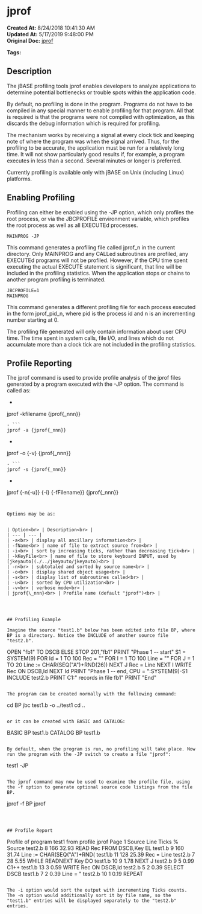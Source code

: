 # jprof

**Created At:** 8/24/2018 10:41:30 AM  
**Updated At:** 5/17/2019 9:48:00 PM  
**Original Doc:** [jprof](https://docs.jbase.com/48399-tools/jprof)  

**Tags:**
<badge text='profiling' vertical='middle' />

## Description 

The jBASE profiling tools jprof enables developers to analyze applications to determine potential bottlenecks or trouble spots within the application code.

By default, no profiling is done in the program. Programs do not have to be compiled in any special manner to enable profiling for that program. All that is required is that the programs were not compiled with optimization, as this discards the debug information which is required for profiling.

The mechanism works by receiving a signal at every clock tick and keeping note of where the program was when the signal arrived. Thus, for the profiling to be accurate, the application must be run for a relatively long time. It will not show particularly good results if, for example, a program executes in less than a second. Several minutes or longer is preferred.

Currently profiling is available only with jBASE on Unix (including Linux) platforms.



## Enabling Profiling 

Profiling can either be enabled using the -JP option, which only profiles the root process, or via the JBCPROFILE environment variable, which profiles the root process as well as all EXECUTEd processes.

```
MAINPROG -JP
```

This command generates a profiling file called jprof\_n in the current directory. Only MAINPROG and any CALLed subroutines are profiled, any EXECUTEd programs will not be profiled. However, if the CPU time spent executing the actual EXECUTE statement is significant, that line will be included in the profiling statistics. When the application stops or chains to another program profiling is terminated.

```
JBCPROFILE=1
MAINPROG
```

This command generates a different profiling file for each process executed in the form jprof\_pid\_n, where pid is the process id and n is an incrementing number starting at 0.

The profiling file generated will only contain information about user CPU time. The time spent in system calls, file I/O, and lines which do not accumulate more than a clock tick are not included in the profiling statistics.



## Profile Reporting 

The jprof command is used to provide profile analysis of the jprof files generated by a program executed with the -JP option. The command is called as:

- ```
jprof -kfilename {jprof{_nnn}}
```
- ```
jprof -a {jprof{_nnn}}
```
- ```
jprof -o {-v} {jprof{_nnn}}
```
- ```
jprof -s {jprof{_nnn}}
```
- ```
jprof {-n{-u}} {-i} {-fFilename}} {jprof{_nnn}}
```


Options may be as:


| Option<br> | Description<br> |
| --- | --- |
| -a<br> | display all ancillary information<br> |
| -fName<br> | name of file to extract source from<br> |
| -i<br> | sort by increasing ticks, rather than decreasing tick<br> |
| -kKeyFile<br> | name of file to store keyboard INPUT, used by [jkeyauto](./../jkeyauto/jkeyauto)<br> |
| -n<br> | subtotaled and sorted by source name<br> |
| -o<br> | display shared object usage<br> |
| -s<br> | display list of subroutines called<br> |
| -u<br> | sorted by CPU utilization<br> |
| -v<br> | verbose mode<br> |
| jprof{\_nnn}<br> | Profile name (default "jprof")<br> |




## Profiling Example 

Imagine the source "test1.b" below has been edited into file BP, where BP is a directory. Notice the INCLUDE of another source file "test2.b".

```
OPEN "fb1" TO DSCB ELSE STOP 201,"fb1"
PRINT "Phase 1 -- start"
S1 = SYSTEM(9)
FOR Id = 1 TO 100
    Rec = ""
    FOR I = 1 TO 100
        Line = ""
        FOR J = 1 TO 20
            Line := CHAR(SEQ("A")+RND(26))
        NEXT J
        Rec = Line
    NEXT I
    WRITE Rec ON DSCB,Id
NEXT Id
PRINT "Phase 1 -- end, CPU = ":SYSTEM(9)-S1
INCLUDE test2.b
PRINT C1:" records in file fb1"
PRINT "End"
```

The program can be created normally with the following command:

```
cd BP
jbc test1.b -o ../test1
cd ..
```

or it can be created with BASIC and CATALOG:

```
BASIC BP test1.b
CATALOG BP test1.b
```

By default, when the program is run, no profiling will take place. Now run the program with the -JP switch to create a file "jprof":

```
test1 -JP
```

The jprof command may now be used to examine the profile file, using the -f option to generate optional source code listings from the file BP.

```
jprof -f BP jprof
```



## Profile Report

```
Profile of program test1 from profile jprof Page 1
Source Line Ticks % Source
test2.b 8 166 32.93 READ Rec FROM DSCB,Key EL
test1.b 9 160 31.74 Line := CHAR(SEQ("A")+RND(
test1.b 11 128 25.39 Rec = Line
test2.b 7 28 5.55 WHILE READNEXT Key DO
test1.b 10 9 1.78 NEXT J
test2.b 9 5 0.99 C1++
test1.b 13 3 0.59 WRITE Rec ON DSCB,Id
test2.b 5 2 0.39 SELECT DSCB
test1.b 7 2 0.39 Line = "
test2.b 10 1 0.19 REPEAT
```

The -i option would sort the output with incrementing Ticks counts. The -n option would additionally sort it by file name, so the "test1.b" entries will be displayed separately to the "test2.b" entries.
